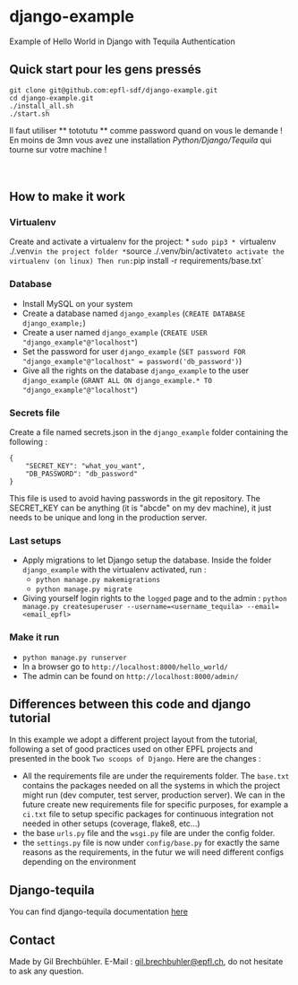 # django-example
Example of Hello World in Django with Tequila Authentication

## Quick start pour les gens pressés

```
git clone git@github.com:epfl-sdf/django-example.git
cd django-example.git
./install_all.sh
./start.sh

```

Il faut utiliser ** tototutu ** comme password quand on vous le demande !  
En moins de 3mn vous avez une installation *Python/Django/Tequila* qui tourne sur votre machine !  
<br /><br />

## How to make it work

### Virtualenv
Create and activate a virtualenv for the project:
    * `sudo pip3
    * `virtualenv ./.venv` in the project folder
    * `source ./.venv/bin/activate` to activate the virtualenv (on linux)
Then run: `pip install -r requirements/base.txt`

### Database
* Install MySQL on your system
* Create a database named `django_examples` (`CREATE DATABASE django_example;`)
* Create a user named `django_example` (`CREATE USER "django_example"@"localhost"`)
* Set the password for user `django_example` (`SET password FOR "django_example"@"localhost" = password('db_password')`)
* Give all the rights on the database `django_example` to the user `django_example` (`GRANT ALL ON django_example.* TO "django_example"@"localhost"`)

### Secrets file
Create a file named secrets.json in the `django_example` folder containing the following :

```
{
    "SECRET_KEY": "what_you_want",
    "DB_PASSWORD": "db_password"
}
```

This file is used to avoid having passwords in the git repository. The SECRET_KEY can be anything (it is "abcde" on my dev machine), it just needs to be unique and long in the production server.

### Last setups
* Apply migrations to let Django setup the database. Inside the folder `django_example` with the virtualenv activated, run :
    * `python manage.py makemigrations`
    * `python manage.py migrate`
* Giving yourself login rights to the `logged` page and to the admin : `python manage.py createsuperuser --username=<username_tequila> --email=<email_epfl>`


### Make it run
* `python manage.py runserver`
* In a browser go to `http://localhost:8000/hello_world/`
* The admin can be found on `http://localhost:8000/admin/`


## Differences between this code and django tutorial
In this example we adopt a different project layout from the tutorial, following a set of good practices used on other EPFL projects and presented in the book `Two scoops of Django`. Here are the changes :
* All the requirements file are under the requirements folder. The `base.txt` contains the packages needed on all the systems in which the project might run (dev computer, test server, production server). We can in the future create new requirements file for specific purposes, for example a `ci.txt` file to setup specific packages for continuous integration not needed in other setups (coverage, flake8, etc...)
* the base `urls.py` file and the `wsgi.py` file are under the config folder.
* the `settings.py` file is now under `config/base.py` for exactly the same reasons as the requirements, in the futur we will need different configs depending on the environment


## Django-tequila

You can find django-tequila documentation [here](https://pypi.python.org/pypi/django-tequila/2.1.7)


## Contact
Made by Gil Brechbühler. E-Mail : gil.brechbuhler@epfl.ch, do not hesitate to ask any question.
